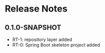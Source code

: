 # Release Notes

## 0.1.0-SNAPSHOT

* RT-1: repository layer added
* RT-0: Spring Boot skeleton project added